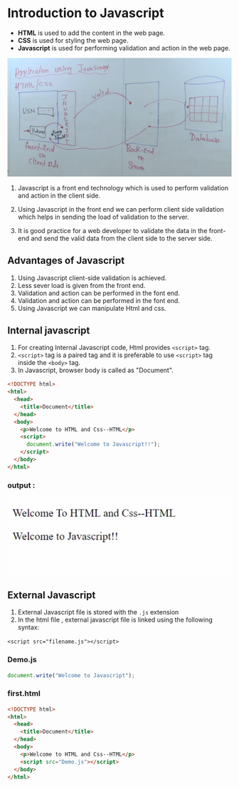 # Introduction to Javascript

- **HTML** is used to add the content in the web page.
- **CSS** is used for styling the web page.
- **Javascript** is used for performing validation and action in the web page.

![](js.PNG)

1. Javascript is a front end technology which is used to perform validation and action in the client side.

1. Using Javascript in the front end we can perform client side validation which helps in sending the load of validation to the server.

1. It is good practice for a web developer to validate the data in the front-end and send the valid data from the client side to the server side.

## Advantages of Javascript

1. Using Javascript client-side validation is achieved.
1. Less sever load is given from the front end.
1. Validation and action can be performed in the font end.
1. Validation and action can be performed in the font end.
1. Using Javascript we can manipulate Html and css.

## Internal javascript

1. For creating Internal Javascript code, Html provides `<script>` tag.
1. `<script>` tag is a paired tag and it is preferable to use `<script>` tag inside the `<body>` tag.
1. In Javascript, browser body is called as "Document".

```html
<!DOCTYPE html>
<html>
  <head>
    <title>Document</title>
  </head>
  <body>
    <p>Welcome to HTML and Css--HTML</p>
    <script>
      document.write("Welcome to Javascript!!");
    </script>
  </body>
</html>
```

### output :

![](output.PNG)

## External Javascript

1. External Javascript file is stored with the `.js` extension
1. In the html file , external javascript file is linked using the following syntax:

`<script src="filename.js"></script>`

### Demo.js

```js
document.write("Welcome to Javascript");
```

### first.html

```html
<!DOCTYPE html>
<html>
  <head>
    <title>Document</title>
  </head>
  <body>
    <p>Welcome to HTML and Css--HTML</p>
    <script src="Demo.js"></script>
  </body>
</html>
```
